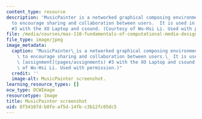 ```yaml
---
content_type: resource
description: 'MusicPainter is a networked graphical composing environment which aims
  to encourage sharing and collaboration between users.  It is used in class assignment
  #3 with the XO Laptop and csound. (Courtesy of Wu-Hsi Li. Used with permission.)'
file: /media/courses/mas-110-fundamentals-of-computational-media-design-fall-2008/8f54107db0feaf5d14fbc3b12fc05dc5_mas-110f08.jpg
file_type: image/jpeg
image_metadata:
  caption: "MusicPainter\_is a networked graphical composing environment which aims\
    \ to encourage sharing and collaboration between users.\_ It is used in class\
    \ [assignment](pages/assignments) #3 with the XO Laptop and csound. (Courtesy\
    \ of Wu-Hsi Li. Used with permission.)"
  credit: ''
  image-alt: MusicPainter screenshot.
learning_resource_types: []
ocw_type: OCWImage
resourcetype: Image
title: MusicPainter screenshot
uid: 8f54107d-b0fe-af5d-14fb-c3b12fc05dc5
---
```

